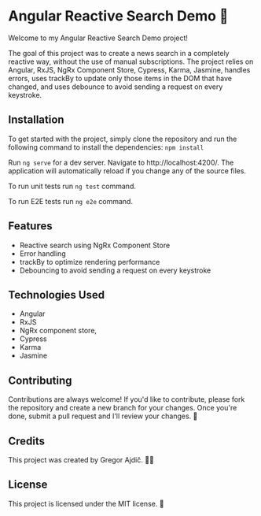 # Angular Reactive Search Demo 🚀
Welcome to my Angular Reactive Search Demo project! 

The goal of this project was to create a news search in a completely reactive way, without the use of manual subscriptions. The project relies on Angular, RxJS, NgRx Component Store, Cypress, Karma, Jasmine, handles errors, uses trackBy to update only those items in the DOM that have changed, and uses debounce to avoid sending a request on every keystroke.

## Installation
To get started with the project, simply clone the repository and run the following command to install the dependencies: `npm install`

Run `ng serve` for a dev server. Navigate to http://localhost:4200/. The application will automatically reload if you change any of the source files.

To run unit tests run `ng test` command.

To run E2E tests run `ng e2e` command.

## Features
- Reactive search using NgRx Component Store
- Error handling
- trackBy to optimize rendering performance
- Debouncing to avoid sending a request on every keystroke


## Technologies Used
- Angular
- RxJS
- NgRx component store,
- Cypress
- Karma
- Jasmine

## Contributing
Contributions are always welcome! If you'd like to contribute, please fork the repository and create a new branch for your changes. Once you're done, submit a pull request and I'll review your changes. 🤝

## Credits
This project was created by Gregor Ajdič. 👨‍💻

## License
This project is licensed under the MIT license. 📝
